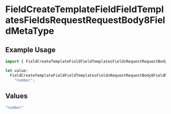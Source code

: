 # FieldCreateTemplateFieldFieldTemplatesFieldsRequestRequestBody8FieldMetaType

## Example Usage

```typescript
import { FieldCreateTemplateFieldFieldTemplatesFieldsRequestRequestBody8FieldMetaType } from "@documenso/sdk-typescript/models/operations";

let value:
  FieldCreateTemplateFieldFieldTemplatesFieldsRequestRequestBody8FieldMetaType =
    "number";
```

## Values

```typescript
"number"
```